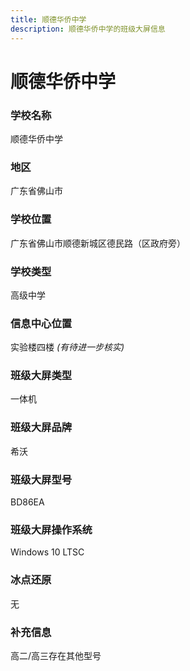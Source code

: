 ```yaml
---
title: 顺德华侨中学
description: 顺德华侨中学的班级大屏信息
---
```


# 顺德华侨中学

### 学校名称

顺德华侨中学

### 地区

广东省佛山市

### 学校位置

广东省佛山市顺德新城区德民路（区政府旁）

### 学校类型

高级中学

### 信息中心位置

实验楼四楼 _(有待进一步核实)_

### 班级大屏类型

一体机

### 班级大屏品牌

希沃

### 班级大屏型号

BD86EA

### 班级大屏操作系统

Windows 10 LTSC

### 冰点还原

无

### 补充信息

高二/高三存在其他型号